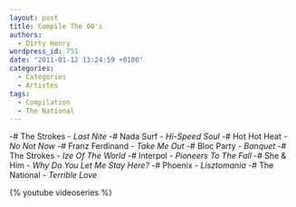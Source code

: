 ```yaml
---
layout: post
title: Compile The 00's
authors:
  - Dirty Henry
wordpress_id: 751
date: "2011-01-12 13:24:59 +0100"
categories:
  - Catégories
  - Artistes
tags:
  - Compilation
  - The National
---
```


-# The Strokes - _Last Nite_ -# Nada Surf - _Hi-Speed Soul_ -# Hot Hot Heat -
_No Not Now_ -# Franz Ferdinand - _Take Me Out_ -# Bloc Party - _Banquet_ -# The
Strokes - _Ize Of The World_ -# Interpol - _Pioneers To The Fall_ -# She & Him -
_Why Do You Let Me Stay Here?_ -# Phoenix - _Lisztomania_ -# The National -
_Terrible Love_

{% youtube videoseries %}
